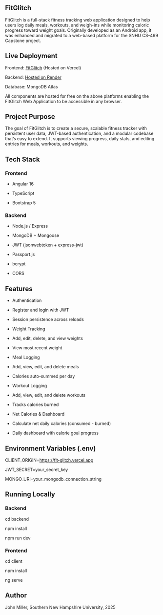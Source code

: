 ## FitGlitch

FitGlitch is a full-stack fitness tracking web application designed to help users log daily meals, workouts, and weigh-ins while monitoring caloric progress toward weight goals. Originally developed as an Android app, it was enhanced and migrated to a web-based platform for the SNHU CS-499 Capstone project.

## Live Deployment

Frontend: [FitGlitch](https://fit-glitch.vercel.app) (Hosted on Vercel)

Backend: [Hosted on Render](https://fitglitch.onrender.com/)

Database: MongoDB Atlas

All components are hosted for free on the above platforms enabling the FitGlitch Web Application to be accessible in any browser.

## Project Purpose

The goal of FitGlitch is to create a secure, scalable fitness tracker with persistent user data, JWT-based authentication, and a modular codebase that’s easy to extend. It supports viewing progress, daily stats, and editing entries for meals, workouts, and weights.

## Tech Stack

### Frontend

- Angular 16

- TypeScript

- Bootstrap 5

### Backend

- Node.js / Express

- MongoDB + Mongoose

- JWT (jsonwebtoken + express-jwt)

- Passport.js

- bcrypt

- CORS

## Features

- Authentication

- Register and login with JWT

- Session persistence across reloads

- Weight Tracking

- Add, edit, delete, and view weights

- View most recent weight

- Meal Logging

- Add, view, edit, and delete meals

- Calories auto-summed per day

- Workout Logging

- Add, view, edit, and delete workouts

- Tracks calories burned

- Net Calories & Dashboard

- Calculate net daily calories (consumed - burned)

- Daily dashboard with calorie goal progress

## Environment Variables (.env)

CLIENT_ORIGIN=https://fit-glitch.vercel.app

JWT_SECRET=your_secret_key

MONGO_URI=your_mongodb_connection_string

## Running Locally

### Backend

cd backend

npm install

npm run dev

### Frontend

cd client

npm install

ng serve


## Author
John Miller, Southern New Hampshire University, 2025
